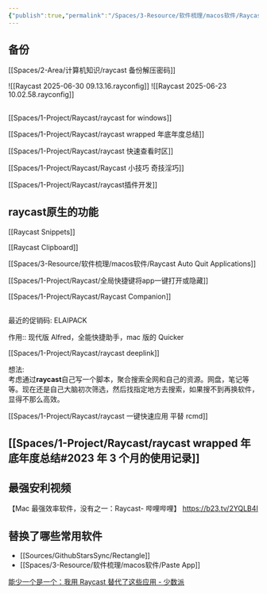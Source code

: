 ```yaml
---
{"publish":true,"permalink":"/Spaces/3-Resource/软件梳理/macos软件/Raycast.md","title":"Raycast","created":"2022-12-17","modified":"2025-06-26","published":"2025-07-29T23:24:26.591+08:00","tags":["macOS软件"],"cssclasses":""}
---
```


## 备份


[[Spaces/2-Area/计算机知识/raycast 备份解压密码]]

![[Raycast 2025-06-30 09.13.16.rayconfig]]
![[Raycast 2025-06-23 10.02.58.rayconfig]]

##
[[Spaces/1-Project/Raycast/raycast for windows]]

[[Spaces/1-Project/Raycast/raycast wrapped 年底年度总结]]

[[Spaces/1-Project/Raycast/raycast 快速查看时区]]

[[Spaces/1-Project/Raycast/Raycast 小技巧 奇技淫巧]]

[[Spaces/1-Project/Raycast/raycast插件开发]]

## raycast原生的功能

[[Raycast Snippets]]

[[Raycast Clipboard]]

[[Spaces/3-Resource/软件梳理/macos软件/Raycast Auto Quit Applications]]

[[Spaces/1-Project/Raycast/全局快捷键将app一键打开或隐藏]]

[[Spaces/1-Project/Raycast/Raycast Companion]]

##

最近的促销码: ELAIPACK

作用:: 现代版 Alfred，全能快捷助手，mac 版的 Quicker

[[Spaces/1-Project/Raycast/raycast deeplink]]

想法:  
考虑通过**raycast**自己写一个脚本，聚合搜索全网和自己的资源。网盘，笔记等等。现在还是自己大脑初次筛选，然后找指定地方去搜索，如果搜不到再换软件，显得不那么高效。

[[Spaces/1-Project/Raycast/raycast 一键快速应用 平替 rcmd]]

## [[Spaces/1-Project/Raycast/raycast wrapped 年底年度总结#2023 年 3 个月的使用记录]]

## 最强安利视频

【Mac 最强效率软件，没有之一：Raycast- 哔哩哔哩】 https://b23.tv/2YQLB4I

## 替换了哪些常用软件

- [[Sources/GithubStarsSync/Rectangle]]
- [[Spaces/3-Resource/软件梳理/macos软件/Paste App]]

[能少一个是一个：我用 Raycast 替代了这些应用 - 少数派](https://sspai.com/post/72540)
